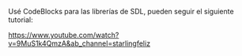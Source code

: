 Usé CodeBlocks para las librerías de SDL, pueden seguir el siguiente tutorial: 

https://www.youtube.com/watch?v=9MuS1k4QmzA&ab_channel=starlingfeliz
